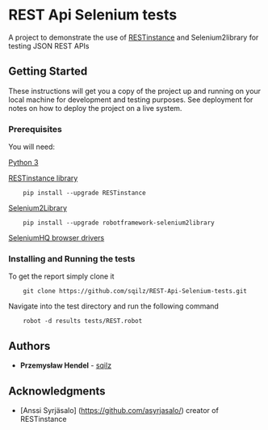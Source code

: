 # REST Api Selenium tests

A project to demonstrate the use of [RESTinstance](https://github.com/asyrjasalo/RESTinstance) and Selenium2library for testing JSON REST APIs

## Getting Started

These instructions will get you a copy of the project up and running on your local machine for development and testing purposes.
See deployment for notes on how to deploy the project on a live system.

### Prerequisites

You will need:


[Python 3](https://www.python.org/downloads/)

[RESTinstance library](https://github.com/asyrjasalo/RESTinstance)
```
    pip install --upgrade RESTinstance
```

[Selenium2Library](https://github.com/robotframework/Selenium2Library)
```
    pip install --upgrade robotframework-selenium2library
```
[SeleniumHQ browser drivers](https://www.seleniumhq.org/download/)



### Installing and Running the tests

To get the report simply clone it

```
    git clone https://github.com/sqilz/REST-Api-Selenium-tests.git
```

Navigate into the test directory and run the following command

```
    robot -d results tests/REST.robot
```

## Authors

* **Przemysław Hendel** -  [sqilz](https://github.com/sqilz)

## Acknowledgments

* [Anssi Syrjäsalo] (https://github.com/asyrjasalo/) creator of RESTinstance

